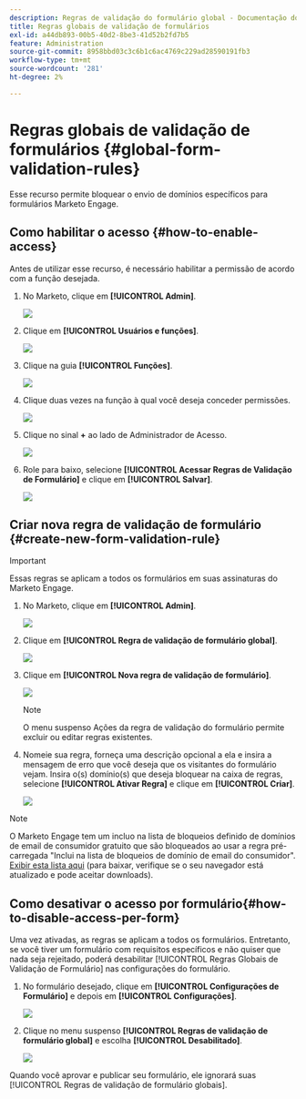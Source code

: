 ```yaml
---
description: Regras de validação do formulário global - Documentação do Marketo - Documentação do produto
title: Regras globais de validação de formulários
exl-id: a44db893-00b5-40d2-8be3-41d52b2fd7b5
feature: Administration
source-git-commit: 8958bbd03c3c6b1c6ac4769c229ad28590191fb3
workflow-type: tm+mt
source-wordcount: '281'
ht-degree: 2%

---
```


# Regras globais de validação de formulários {#global-form-validation-rules}

Esse recurso permite bloquear o envio de domínios específicos para formulários Marketo Engage.

## Como habilitar o acesso {#how-to-enable-access}

Antes de utilizar esse recurso, é necessário habilitar a permissão de acordo com a função desejada.

1. No Marketo, clique em **[!UICONTROL Admin]**.

   ![](assets/global-form-validation-rules-1.png)

1. Clique em **[!UICONTROL Usuários e funções]**.

   ![](assets/global-form-validation-rules-2.png)

1. Clique na guia **[!UICONTROL Funções]**.

   ![](assets/global-form-validation-rules-3.png)

1. Clique duas vezes na função à qual você deseja conceder permissões.

   ![](assets/global-form-validation-rules-4.png)

1. Clique no sinal **+** ao lado de Administrador de Acesso.

   ![](assets/global-form-validation-rules-5.png)

1. Role para baixo, selecione **[!UICONTROL Acessar Regras de Validação de Formulário]** e clique em **[!UICONTROL Salvar]**.

   ![](assets/global-form-validation-rules-6.png)

## Criar nova regra de validação de formulário {#create-new-form-validation-rule}

>[!IMPORTANT]
>
>Essas regras se aplicam a todos os formulários em suas assinaturas do Marketo Engage.

1. No Marketo, clique em **[!UICONTROL Admin]**.

   ![](assets/global-form-validation-rules-7.png)

1. Clique em **[!UICONTROL Regra de validação de formulário global]**.

   ![](assets/global-form-validation-rules-8.png)

1. Clique em **[!UICONTROL Nova regra de validação de formulário]**.

   ![](assets/global-form-validation-rules-9.png)

   >[!NOTE]
   >
   >O menu suspenso Ações da regra de validação do formulário permite excluir ou editar regras existentes.

1. Nomeie sua regra, forneça uma descrição opcional a ela e insira a mensagem de erro que você deseja que os visitantes do formulário vejam. Insira o(s) domínio(s) que deseja bloquear na caixa de regras, selecione **[!UICONTROL Ativar Regra]** e clique em **[!UICONTROL Criar]**.

   ![](assets/global-form-validation-rules-10.png)

>[!NOTE]
>
>O Marketo Engage tem um incluo na lista de bloqueios definido de domínios de email de consumidor gratuito que são bloqueados ao usar a regra pré-carregada &quot;Inclui na lista de bloqueios de domínio de email do consumidor&quot;. [Exibir esta lista aqui](/help/marketo/product-docs/administration/settings/assets/freemaildomains.csv) (para baixar, verifique se o seu navegador está atualizado e pode aceitar downloads).

## Como desativar o acesso por formulário{#how-to-disable-access-per-form}

Uma vez ativadas, as regras se aplicam a todos os formulários. Entretanto, se você tiver um formulário com requisitos específicos e não quiser que nada seja rejeitado, poderá desabilitar [!UICONTROL Regras Globais de Validação de Formulário] nas configurações do formulário.

1. No formulário desejado, clique em **[!UICONTROL Configurações de Formulário]** e depois em **[!UICONTROL Configurações]**.

   ![](assets/global-form-validation-rules-11.png)

1. Clique no menu suspenso **[!UICONTROL Regras de validação de formulário global]** e escolha **[!UICONTROL Desabilitado]**.

   ![](assets/global-form-validation-rules-12.png)

Quando você aprovar e publicar seu formulário, ele ignorará suas [!UICONTROL Regras de validação de formulário globais].
